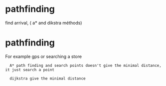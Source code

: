 # pathfinding
find arrival, ( a* and dikstra méthods)

<h1>pathfinding</h1>


For example gps or searching a store




      A* path finding and search points doesn't give the minimal distance, it just search a point

      dijkstra give the minimal distance
